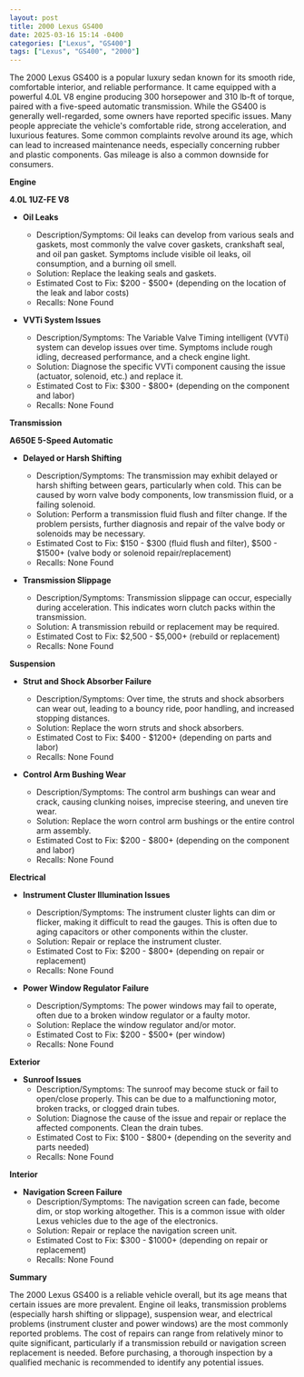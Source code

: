 ```yaml
---
layout: post
title: 2000 Lexus GS400
date: 2025-03-16 15:14 -0400
categories: ["Lexus", "GS400"]
tags: ["Lexus", "GS400", "2000"]
---
```

The 2000 Lexus GS400 is a popular luxury sedan known for its smooth ride, comfortable interior, and reliable performance. It came equipped with a powerful 4.0L V8 engine producing 300 horsepower and 310 lb-ft of torque, paired with a five-speed automatic transmission. While the GS400 is generally well-regarded, some owners have reported specific issues. Many people appreciate the vehicle's comfortable ride, strong acceleration, and luxurious features. Some common complaints revolve around its age, which can lead to increased maintenance needs, especially concerning rubber and plastic components. Gas mileage is also a common downside for consumers.

**Engine**

**4.0L 1UZ-FE V8**

*   **Oil Leaks**
    *   Description/Symptoms: Oil leaks can develop from various seals and gaskets, most commonly the valve cover gaskets, crankshaft seal, and oil pan gasket. Symptoms include visible oil leaks, oil consumption, and a burning oil smell.
    *   Solution: Replace the leaking seals and gaskets.
    *   Estimated Cost to Fix: $200 - $500+ (depending on the location of the leak and labor costs)
    *   Recalls: None Found

*   **VVTi System Issues**
    *   Description/Symptoms: The Variable Valve Timing intelligent (VVTi) system can develop issues over time. Symptoms include rough idling, decreased performance, and a check engine light.
    *   Solution: Diagnose the specific VVTi component causing the issue (actuator, solenoid, etc.) and replace it.
    *   Estimated Cost to Fix: $300 - $800+ (depending on the component and labor)
    *   Recalls: None Found

**Transmission**

**A650E 5-Speed Automatic**

*   **Delayed or Harsh Shifting**
    *   Description/Symptoms: The transmission may exhibit delayed or harsh shifting between gears, particularly when cold. This can be caused by worn valve body components, low transmission fluid, or a failing solenoid.
    *   Solution: Perform a transmission fluid flush and filter change. If the problem persists, further diagnosis and repair of the valve body or solenoids may be necessary.
    *   Estimated Cost to Fix: $150 - $300 (fluid flush and filter), $500 - $1500+ (valve body or solenoid repair/replacement)
    *   Recalls: None Found

*   **Transmission Slippage**
    *   Description/Symptoms: Transmission slippage can occur, especially during acceleration. This indicates worn clutch packs within the transmission.
    *   Solution: A transmission rebuild or replacement may be required.
    *   Estimated Cost to Fix: $2,500 - $5,000+ (rebuild or replacement)
    *   Recalls: None Found

**Suspension**

*   **Strut and Shock Absorber Failure**
    *   Description/Symptoms: Over time, the struts and shock absorbers can wear out, leading to a bouncy ride, poor handling, and increased stopping distances.
    *   Solution: Replace the worn struts and shock absorbers.
    *   Estimated Cost to Fix: $400 - $1200+ (depending on parts and labor)
    *   Recalls: None Found

*   **Control Arm Bushing Wear**
    *   Description/Symptoms: The control arm bushings can wear and crack, causing clunking noises, imprecise steering, and uneven tire wear.
    *   Solution: Replace the worn control arm bushings or the entire control arm assembly.
    *   Estimated Cost to Fix: $200 - $800+ (depending on the component and labor)
    *   Recalls: None Found

**Electrical**

*   **Instrument Cluster Illumination Issues**
    *   Description/Symptoms: The instrument cluster lights can dim or flicker, making it difficult to read the gauges. This is often due to aging capacitors or other components within the cluster.
    *   Solution: Repair or replace the instrument cluster.
    *   Estimated Cost to Fix: $200 - $800+ (depending on repair or replacement)
    *   Recalls: None Found

*   **Power Window Regulator Failure**
    *   Description/Symptoms: The power windows may fail to operate, often due to a broken window regulator or a faulty motor.
    *   Solution: Replace the window regulator and/or motor.
    *   Estimated Cost to Fix: $200 - $500+ (per window)
    *   Recalls: None Found

**Exterior**

*   **Sunroof Issues**
    *   Description/Symptoms: The sunroof may become stuck or fail to open/close properly. This can be due to a malfunctioning motor, broken tracks, or clogged drain tubes.
    *   Solution: Diagnose the cause of the issue and repair or replace the affected components. Clean the drain tubes.
    *   Estimated Cost to Fix: $100 - $800+ (depending on the severity and parts needed)
    *   Recalls: None Found

**Interior**

*   **Navigation Screen Failure**
    *   Description/Symptoms: The navigation screen can fade, become dim, or stop working altogether. This is a common issue with older Lexus vehicles due to the age of the electronics.
    *   Solution: Repair or replace the navigation screen unit.
    *   Estimated Cost to Fix: $300 - $1000+ (depending on repair or replacement)
    *   Recalls: None Found

**Summary**

The 2000 Lexus GS400 is a reliable vehicle overall, but its age means that certain issues are more prevalent. Engine oil leaks, transmission problems (especially harsh shifting or slippage), suspension wear, and electrical problems (instrument cluster and power windows) are the most commonly reported problems. The cost of repairs can range from relatively minor to quite significant, particularly if a transmission rebuild or navigation screen replacement is needed. Before purchasing, a thorough inspection by a qualified mechanic is recommended to identify any potential issues.

